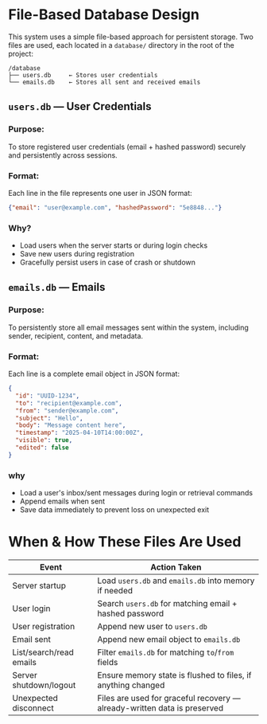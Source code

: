 # File-Based Database Design
This system uses a simple file-based approach for persistent storage. Two files are used, each located in a ```database/``` directory in the root of the project:

```pgsql 
/database
├── users.db     ← Stores user credentials  
└── emails.db    ← Stores all sent and received emails 
```

## ```users.db``` — User Credentials
### Purpose:
To store registered user credentials (email + hashed password) securely and persistently across sessions.
### Format:
Each line in the file represents one user in JSON format:
```json 
{"email": "user@example.com", "hashedPassword": "5e8848..."}
```
### Why?
* Load users when the server starts or during login checks
* Save new users during registration
* Gracefully persist users in case of crash or shutdown

## ```emails.db``` — Emails
### Purpose:
To persistently store all email messages sent within the system, including sender, recipient, content, and metadata.

### Format:
Each line is a complete email object in JSON format:
``` json
{
  "id": "UUID-1234",
  "to": "recipient@example.com",
  "from": "sender@example.com",
  "subject": "Hello",
  "body": "Message content here",
  "timestamp": "2025-04-10T14:00:00Z",
  "visible": true,
  "edited": false
}
``` 
### why
* Load a user's inbox/sent messages during login or retrieval commands
* Append emails when sent
* Save data immediately to prevent loss on unexpected exit

# When & How These Files Are Used


| Event                     | Action Taken                                                                 |
|---------------------------|------------------------------------------------------------------------------|
| Server startup            | Load `users.db` and `emails.db` into memory if needed                        |
| User login                | Search `users.db` for matching email + hashed password                        |
| User registration         | Append new user to `users.db`                                                |
| Email sent                | Append new email object to `emails.db`                                       |
| List/search/read emails   | Filter `emails.db` for matching `to`/`from` fields                           |
| Server shutdown/logout    | Ensure memory state is flushed to files, if anything changed                 |
| Unexpected disconnect     | Files are used for graceful recovery — already-written data is preserved     |
